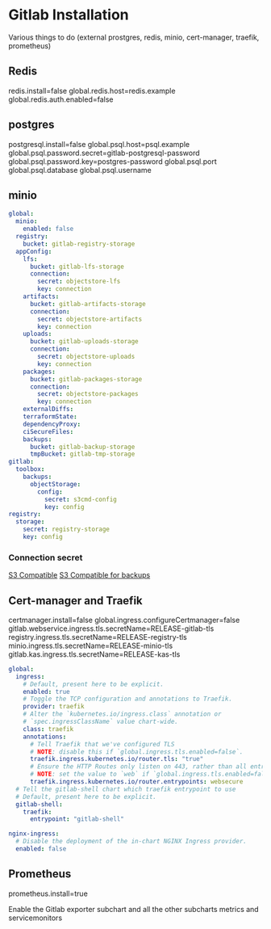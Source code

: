 # Gitlab Installation

Various things to do (external prostgres, redis, minio, cert-manager, traefik, prometheus)

## Redis

redis.install=false
global.redis.host=redis.example
global.redis.auth.enabled=false

## postgres

postgresql.install=false
global.psql.host=psql.example
global.psql.password.secret=gitlab-postgresql-password
global.psql.password.key=postgres-password
global.psql.port
global.psql.database
global.psql.username

## minio

```yaml
global:
  minio:
    enabled: false
  registry:
    bucket: gitlab-registry-storage
  appConfig:
    lfs:
      bucket: gitlab-lfs-storage
      connection:
        secret: objectstore-lfs
        key: connection
    artifacts:
      bucket: gitlab-artifacts-storage
      connection:
        secret: objectstore-artifacts
        key: connection
    uploads:
      bucket: gitlab-uploads-storage
      connection:
        secret: objectstore-uploads
        key: connection
    packages:
      bucket: gitlab-packages-storage
      connection:
        secret: objectstore-packages
        key: connection
    externalDiffs:
    terraformState:
    dependencyProxy:
    ciSecureFiles:
    backups:
      bucket: gitlab-backup-storage
      tmpBucket: gitlab-tmp-storage
gitlab:
  toolbox:
    backups:
      objectStorage:
        config:
          secret: s3cmd-config
          key: config
registry:
  storage:
    secret: registry-storage
    key: config
```

### Connection secret

[S3 Compatible](https://docs.gitlab.com/ee/administration/object_storage.html#amazon-s3)
[S3 Compatible for backups](https://docs.gitlab.com/charts/advanced/external-object-storage/index.html#backups-storage-example)

## Cert-manager and Traefik

certmanager.install=false
global.ingress.configureCertmanager=false
gitlab.webservice.ingress.tls.secretName=RELEASE-gitlab-tls
registry.ingress.tls.secretName=RELEASE-registry-tls
minio.ingress.tls.secretName=RELEASE-minio-tls
gitlab.kas.ingress.tls.secretName=RELEASE-kas-tls

```yaml
global:
  ingress:
    # Default, present here to be explicit.
    enabled: true
    # Toggle the TCP configuration and annotations to Traefik.
    provider: traefik
    # Alter the `kubernetes.io/ingress.class` annotation or
    # `spec.ingressClassName` value chart-wide.
    class: traefik
    annotations:
      # Tell Traefik that we've configured TLS
      # NOTE: disable this if `global.ingress.tls.enabled=false`.
      traefik.ingress.kubernetes.io/router.tls: "true"
      # Ensure the HTTP Routes only listen on 443, rather than all entrypoints.
      # NOTE: set the value to `web` if `global.ingress.tls.enabled=false`.
      traefik.ingress.kubernetes.io/router.entrypoints: websecure
  # Tell the gitlab-shell chart which traefik entrypoint to use
  # Default, present here to be explicit. 
  gitlab-shell:
    traefik:
      entrypoint: "gitlab-shell"

nginx-ingress:
  # Disable the deployment of the in-chart NGINX Ingress provider.
  enabled: false
```

## Prometheus

prometheus.install=true

Enable the Gitlab exporter subchart and all the other subcharts metrics and servicemonitors
